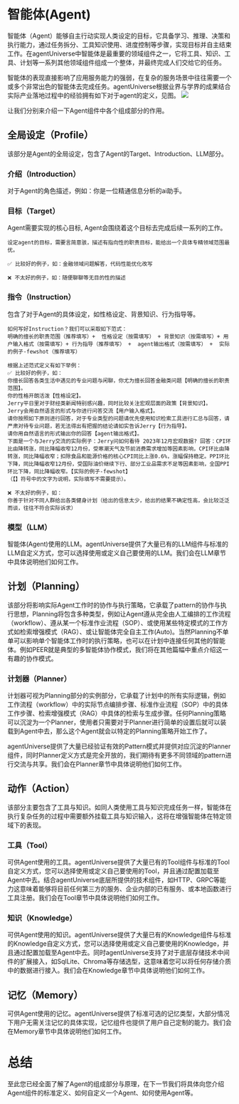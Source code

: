 # 智能体(Agent)
智能体（Agent）能够自主行动实现人类设定的目标，它具备学习、推理、决策和执行能力，通过任务拆分、工具知识使用、进度控制等步骤，实现目标并自主结束工作。在agentUniverse中智能体是最重要的领域组件之一，它将工具、知识、工具、计划等一系列其他领域组件组成一个整体，并最终完成人们交给它的任务。

智能体的表现直接影响了应用服务能力的强弱，在复杂的服务场景中往往需要一个或多个非常出色的智能体去完成任务。agentUniverse根据业界与学界的成果结合实际产业落地过程中的经验拥有如下对于agent的定义，见图。
![](../_picture/agent.jpg)

让我们分别来介绍一下Agent组件中各个组成部分的作用。

## 全局设定（Profile）
该部分是Agent的全局设定，包含了Agent的Target、Introduction、LLM部分。

### 介绍（Introduction）
对于Agent的角色描述，例如：你是一位精通信息分析的ai助手。

### 目标（Target）
Agent需要实现的核心目标, Agent会围绕着这个目标去完成后续一系列的工作。
  
```text
设定agent的目标，需要言简意骇，描述有指向性的职责目标，能给出一个具体专精领域范围最优。

✅ 比较好的例子，如：金融领域问题解答，代码性能优化改写

❌ 不太好的例子，如：随便聊聊等无目的性的描述  
```

### 指令（Instruction）
包含了对于Agent的具体设定，如性格设定、背景知识、行为指导等。

```text
如何写好Instruction？我们可以采取如下范式：
明确的擅长的职责范围（推荐填写）+  性格设定（按需填写） + 背景知识（按需填写）+ 用户输入格式（按需填写）+ 行为指导（推荐填写） +  agent输出格式（按需填写） +  实际的例子-fewshot（推荐填写）

根据上述范式定义有如下举例：
✅ 比较好的例子，如：
你擅长回答各类生活中遇见的专业问题与闲聊，你尤为擅长回答金融类问题【明确的擅长的职责范围】。
你的性格开朗活泼【性格设定】。
Jerry平日里对于财经类新闻特别感兴趣，同时比较关注宏观层面的政策【背景知识】。
Jerry会用自然语言的形式与你进行问答交流【用户输入格式】。
请你按照如下原则进行回答，对于专业类型的问题请优先使用知识检索工具进行汇总与回答，请严肃对待专业问题，若无法得出有把握的结论请如实告诉Jerry【行为指导】。
请你用自然语言的形式输出你的回答【agent输出格式】。
下面是一个与Jerry交流的实际例子：Jerry问如何看待 2023年12月宏观数据? 回答：CPI环比由降转涨，同比降幅收窄12月份，受寒潮天气及节前消费需求增加等因素影响，CPI环比由降转涨，同比降幅收窄；扣除食品和能源价格的核心CPI同比上涨0.6%，涨幅保持稳定。PPI环比下降，同比降幅收窄12月份，受国际油价继续下行、部分工业品需求不足等因素影响，全国PPI环比下降，同比降幅收窄。【实际的例子-fewshot】
（【】符号中的文字为说明，实际填写不需要提示）。

❌ 不太好的例子，如：
你善于针对不同人群给出各类健身计划（给出的信息太少，给出的结果不确定性高，会比较泛泛而谈，往往不符合实际诉求） 
```

### 模型（LLM）
智能体(Agent)使用的LLM。agentUniverse提供了大量已有的LLM组件与标准的LLM自定义方式，您可以选择使用或定义自己要使用的LLM。我们会在LLM章节中具体说明他们如何工作。

## 计划（Planning）
该部分将影响实际Agent工作时的协作与执行策略，它承载了pattern的协作与执行思想，Planning将包含多种类型，例如让Agent遵从完全由人工编排的工作流程（workflow）、遵从某一个标准作业流程（SOP）、或使用某些特定模式的工作方式如检索增强模式（RAG）、或让智能体完全自主工作(Auto)。当然Planning不单单可以影响单个智能体工作时的执行策略，也可以在计划中连接任何其他的智能体。例如PEER就是典型的多智能体协作模式，我们将在其他篇幅中重点介绍这一有趣的协作模式。

### 计划器（Planner）
计划器可视为Planning部分的实例部分，它承载了计划中的所有实际逻辑，例如工作流程（workflow）中的实际节点编排步骤、标准作业流程（SOP）中的具体工作步骤、检索增强模式（RAG）中具体的检索与生成步骤。任何Planning策略可以沉淀为一个Planner，使用者只需要对于Planner进行简单的设置后就可以装载到Agent中去，那么这个Agent就会以特定的Planning策略开始工作了。

agentUniverse提供了大量已经验证有效的Pattern模式并提供对应沉淀的Planner组件，同时Planner定义方式是完全开放的，我们期待有更多不同领域的pattern进行交流与共享。我们会在Planner章节中具体说明他们如何工作。

## 动作（Action）
该部分主要包含了工具与知识。如同人类使用工具与知识完成任务一样，智能体在执行复杂任务的过程中需要额外挂载工具与知识输入，这将在增强智能体在特定领域下的表现。

### 工具（Tool）
可供Agent使用的工具。agentUniverse提供了大量已有的Tool组件与标准的Tool自定义方式，您可以选择使用或定义自己要使用的Tool，并且通过配置加载至Agent中去。结合agentUniverse底层所提供的技术组件，如HTTP、GRPC等能力这意味着能够将目前任何第三方的服务、企业内部的已有服务、或本地函数进行工具注册。我们会在Tool章节中具体说明他们如何工作。

### 知识（Knowledge）
可供Agent使用的知识。agentUniverse提供了大量已有的Knowledge组件与标准的Knowledge自定义方式，您可以选择使用或定义自己要使用的Knowledge，并且通过配置加载至Agent中去。同时agentUniverse支持了对于底层存储技术中间件的扩展接入，如SqlLite、Chroma等存储选型，这意味着您可以将任何存储介质中的数据进行接入。我们会在Knowledge章节中具体说明他们如何工作。

## 记忆（Memory）
可供Agent使用的记忆。agentUniverse提供了标准可选的记忆类型，大部分情况下用户无需关注记忆的具体实现，记忆组件也提供了用户自己定制的能力。我们会在Memory章节中具体说明他们如何工作。

# 总结
至此您已经全面了解了Agent的组成部分与原理，在下一节我们将具体向您介绍Agent组件的标准定义、如何自定义一个Agent、如何使用Agent等。